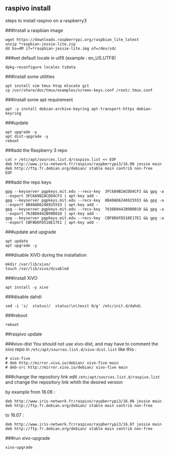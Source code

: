 ## raspivo install
steps to install raspivo on a raspberry3

###Install a raspbian image
```
wget https://downloads.raspberrypi.org/raspbian_lite_latest
unzip *raspbian-jessie-lite.zip
dd bs=4M if=*raspbian-jessie-lite.img of=/dev/sdc
```

###set default locale in utf8 (example : en_US.UTF8)
```
dpkg-reconfigure locales tzdata
```

###install some utilities
```
apt install vim tmux htop mlocate git
cp /usr/share/doc/tmux/examples/screen-keys.conf /root/.tmux.conf
```

###install some apt requirement
```
apt -y install debian-archive-keyring apt-transport-https debian-keyring 
```

###update 
```
apt upgrade -y
apt dist-upgrade -y
reboot
```

###add the Raspberry 3 repo
```
cat > /etc/apt/sources.list.d/raspivo.list << EOF
deb http://www.iris-network.fr/raspivo/raspberrypi3/16.06 jessie main
deb http://ftp.fr.debian.org/debian/ stable main contrib non-free
EOF
```
###add the repo keys
```
gpg --keyserver pgpkeys.mit.edu --recv-key  3FC6A9B2ACDD4CF3 && gpg -a --export 3FC6A9B2ACDD4CF3 | apt-key add -
gpg --keyserver pgpkeys.mit.edu --recv-key  8B48AD6246925553 && gpg -a --export 8B48AD6246925553 | apt-key add -
gpg --keyserver pgpkeys.mit.edu --recv-key  7638D0442B90D010 && gpg -a --export 7638D0442B90D010 | apt-key add -
gpg --keyserver pgpkeys.mit.edu --recv-key  CBF8D6FD518E17E1 && gpg -a --export CBF8D6FD518E17E1 | apt-key add -
```

###update and upgrade
```
apt update
apt upgrade -y
```

###disable XiVO during the installation
```
mkdir /var/lib/xivo/
touch /var/lib/xivo/disabled
```

###install XiVO
```
apt install -y xivo
```

###disable dahdi
```
sed -i 's/  status)/  status)\n\texit 0/g' /etc/init.d/dahdi
```

###reboot
```
reboot
```

##raspivo update

###xivo-dist
You should not use xivo-dist, and may have to comment the xivo repo in `/etc/apt/sources.list.d/xivo-dist.list` like this :
```
# xivo-five
# deb http://mirror.xivo.io/debian/ xivo-five main
# deb-src http://mirror.xivo.io/debian/ xivo-five main

```
###change the repository link
edit `/etc/apt/sources.list.d/raspivo.list` and change the repository link whith the desired version

by example from 16.06 :

```
deb http://www.iris-network.fr/raspivo/raspberrypi3/16.06 jessie main
deb http://ftp.fr.debian.org/debian/ stable main contrib non-free
```
to 16.07 :
```
deb http://www.iris-network.fr/raspivo/raspberrypi3/16.07 jessie main
deb http://ftp.fr.debian.org/debian/ stable main contrib non-free
```

###run xivo-upgrade
```
xivo-upgrade
```
